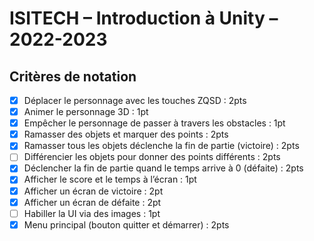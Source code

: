 # ISITECH – Introduction à Unity – 2022-2023

## Critères de notation

- [x] Déplacer le personnage avec les touches ZQSD : 2pts
- [x] Animer le personnage 3D : 1pt
- [x] Empêcher le personnage de passer à travers les obstacles : 1pt
- [x] Ramasser des objets et marquer des points : 2pts
- [x] Ramasser tous les objets déclenche la fin de partie (victoire) : 2pts
- [ ] Différencier les objets pour donner des points différents : 2pts
- [x] Déclencher la fin de partie quand le temps arrive à 0 (défaite) : 2pts
- [x] Afficher le score et le temps à l’écran : 1pt
- [x] Afficher un écran de victoire : 2pt
- [x] Afficher un écran de défaite : 2pt
- [ ] Habiller la UI via des images : 1pt
- [x] Menu principal (bouton quitter et démarrer) : 2pts
